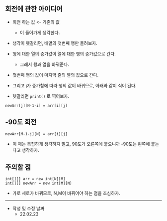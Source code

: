 ## 회전에 관한 아이디어

* 회전 하는 값 <- 기존의 값
    * 이 들어가게 생각한다.

* 생각이 헷갈리면, 배열의 첫번째 행만 돌려보자.
* 행에 대한 열의 증가값이 열에 대한 행의 증가값으로 간다.
  * 그래서 행과 열을 바꿔준다.

* 첫번째 행의 값이 마지막 줄의 열의 값으로 간다.
* 그리고 j가 증가함에 따라 행의 값이 바뀌므로, 아래와 같이 식이 된다.
* 헷갈리면 `print()` 로 찍어보자.

```
newArr[j][N-1-i] = arr[i][j]
```

## -90도 회전

```
newArr[M-1-j][N] = arr[i][j]
```

* 이 때는 복잡하게 생각하지 말고, 90도가 오른쪽에 붙으니까 -90도는 왼쪽에 붙는다고 생각하자.

## 주의할 점

```
int[][] arr = new int[N][M]
int[][] newArr = new int[M][N]
```

* 가로 세로가 바뀌므로, N,M이 바뀌어야 하는 점을 조심하자.

___
* 작성 및 수정 날짜
  * 22.02.23